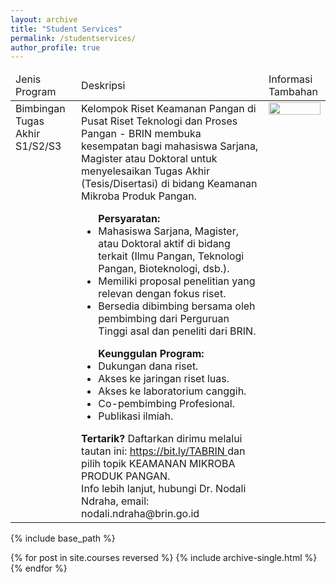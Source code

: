 ```yaml
---
layout: archive
title: "Student Services"
permalink: /studentservices/
author_profile: true
---
```


<table>
  <thead>
    <tr>
      <td>Jenis Program</td>
      <td>Deskripsi</td>
      <td>Informasi Tambahan</td>
    </tr>
  </thead>
  <tbody>
    <tr>
      <td style = "vertical-align:top">Bimbingan Tugas Akhir S1/S2/S3</td>
      <td style = "vertical-align:top">Kelompok Riset Keamanan Pangan di Pusat Riset Teknologi dan Proses Pangan - BRIN membuka kesempatan bagi mahasiswa Sarjana, Magister atau Doktoral untuk menyelesaikan Tugas Akhir (Tesis/Disertasi) di bidang Keamanan Mikroba Produk Pangan. <br>
        <ul>
          <b>Persyaratan:</b>
          <li>Mahasiswa Sarjana, Magister, atau Doktoral aktif di bidang terkait (Ilmu Pangan, Teknologi Pangan, Bioteknologi, dsb.).</li>
          <li>Memiliki proposal penelitian yang relevan dengan fokus riset. </li>
          <li>Bersedia dibimbing bersama oleh pembimbing dari Perguruan Tinggi asal dan peneliti dari BRIN.</li>
        </ul>
        <ul>
          <strong>Keunggulan Program:</strong>
          <li>Dukungan dana riset.</li>
          <li>Akses ke jaringan riset luas.</li>
          <li>Akses ke laboratorium canggih.</li>
          <li>Co-pembimbing Profesional.</li>
          <li>Publikasi ilmiah.</li>
        </ul>
        <b>Tertarik?</b>
        Daftarkan dirimu melalui tautan ini: <a href= "https://bit.ly/TABRIN">https://bit.ly/TABRIN </a> dan pilih topik KEAMANAN MIKROBA PRODUK PANGAN.<br>
        Info lebih lanjut, hubungi Dr. Nodali Ndraha, email: nodali.ndraha@brin.go.id
      </td>
      <td style = "vertical-align:top"><img src = "https://nndraha.github.io/nodali.github.io/images/poster_TA.png" width = "100%"></td>
    </tr>
  </tbody>
</table>

{% include base_path %}

{% for post in site.courses reversed %}
  {% include archive-single.html %}
{% endfor %}
